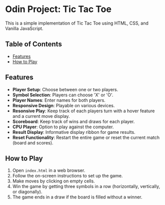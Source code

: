 # Odin Project: Tic Tac Toe 

This is a simple implementation of Tic Tac Toe using HTML, CSS, and Vanilla JavaScript.

## Table of Contents

- [Features](#features)
- [How to Play](#how-to-play)

## Features

- **Player Setup**: Choose between one or two players.
- **Symbol Selection**: Players can choose 'X' or 'O'.
- **Player Names**: Enter names for both players.
- **Responsive Design**: Playable on various devices.
- **Resonsive Play**: Keep track of each players turn with a hover feature and a current move display.
- **Scoreboard**: Keep track of wins and draws for each player.
- **CPU Player**: Option to play against the computer.
- **Result Display**: Informative display ribbon for game results.
- **Reset Functionality**: Restart the entire game or reset the current match (board and scores).

## How to Play

1. Open `index.html` in a web browser.
2. Follow the on-screen instructions to set up the game.
3. Make moves by clicking on empty cells.
4. Win the game by getting three symbols in a row (horizontally, vertically, or diagonally).
5. The game ends in a draw if the board is filled without a winner.
